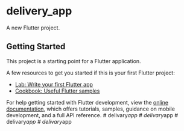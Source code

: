 # delivery_app

A new Flutter project.

## Getting Started

This project is a starting point for a Flutter application.

A few resources to get you started if this is your first Flutter project:

- [Lab: Write your first Flutter app](https://docs.flutter.dev/get-started/codelab)
- [Cookbook: Useful Flutter samples](https://docs.flutter.dev/cookbook)

For help getting started with Flutter development, view the
[online documentation](https://docs.flutter.dev/), which offers tutorials,
samples, guidance on mobile development, and a full API reference.
#   d e l i v a r y _ a p p  
 #   d e l i v a r y _ a p p  
 #   d e l i v a r y _ a p p  
 #   d e l i v a r y _ a p p  
 